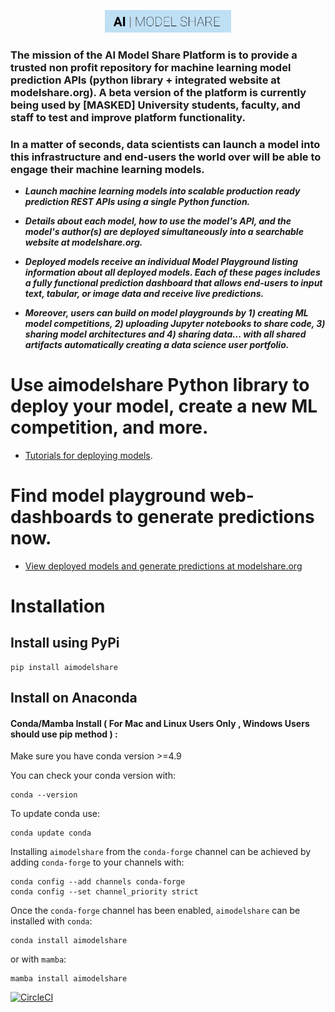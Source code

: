 <p align="center"><img width="40%" src="docs/aimodshare_banner.jpg" /></p>

### The mission of the AI Model Share Platform is to provide a trusted non profit repository for machine learning model prediction APIs (python library + integrated website at modelshare.org).  A beta version of the platform is currently being used by [MASKED] University students, faculty, and staff to test and improve platform functionality.

### In a matter of seconds, data scientists can launch a model into this infrastructure and end-users the world over will be able to engage their machine learning models.

* ***Launch machine learning models into scalable production ready prediction REST APIs using a single Python function.*** 

* ***Details about each model, how to use the model's API, and the model's author(s) are deployed simultaneously into a searchable website at modelshare.org.*** 

* ***Deployed models receive an individual Model Playground listing information about all deployed models. Each of these pages includes a fully functional prediction dashboard that allows end-users to input text, tabular, or image data and receive live predictions.*** 

* ***Moreover, users can build on model playgrounds by 1) creating ML model competitions, 2) uploading Jupyter notebooks to share code, 3) sharing model architectures and 4) sharing data... with all shared artifacts automatically creating a data science user portfolio.*** 

# Use aimodelshare Python library to deploy your model, create a new ML competition, and more.
* [Tutorials for deploying models](https://www.modelshare.org/search/deploy?search=ALL&problemdomain=ALL&gettingstartedguide=TRUE&pythonlibrariesused=ALL&tags=ALL&pageNum=1).

# Find model playground web-dashboards to generate predictions now.
* [View deployed models and generate predictions at modelshare.org](https://www.modelshare.org)

# Installation

## Install using PyPi 

```
pip install aimodelshare
```

## Install on Anaconda


#### Conda/Mamba Install ( For Mac and Linux Users Only , Windows Users should use pip method ) : 

Make sure you have conda version >=4.9 

You can check your conda version with:

```
conda --version
```

To update conda use: 

```
conda update conda 
```

Installing `aimodelshare` from the `conda-forge` channel can be achieved by adding `conda-forge` to your channels with:

```
conda config --add channels conda-forge
conda config --set channel_priority strict
```

Once the `conda-forge` channel has been enabled, `aimodelshare` can be installed with `conda`:

```
conda install aimodelshare
```

or with `mamba`:

```
mamba install aimodelshare
```

[![CircleCI](https://circleci.com/gh/NdagiStanley/python_app.svg?style=svg)](https://circleci.com/gh/hp2500/aimodelshare)
